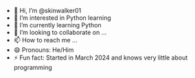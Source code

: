 - 👋 Hi, I’m @skinwalker01
- 👀 I’m interested in Python learning 
- 🌱 I’m currently learning Python
- 💞️ I’m looking to collaborate on ...
- 📫 How to reach me ...
- 😄 Pronouns: He/Him
- ⚡ Fun fact: Started in March 2024 and knows very little about programming 

<!---
skinwalker01/skinwalker01 is a ✨ special ✨ repository because its `README.md` (this file) appears on your GitHub profile.
You can click the Preview link to take a look at your changes.
--->
